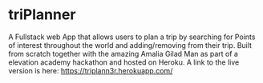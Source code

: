 # triPlanner
A Fullstack web App that allows users to plan a trip by searching for Points of interest throughout the world and adding/removing from their trip. Built from scratch together with the amazing Amalia Gilad Man as part of a elevation academy hackathon and hosted on Heroku. A link to the live version is here: 
https://triplann3r.herokuapp.com/
